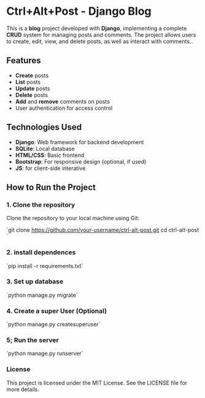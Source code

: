 # **Ctrl+Alt+Post - Django Blog**

This is a **blog** project developed with **Django**, implementing a complete **CRUD** system  for managing posts and comments. The project allows users to create, edit, view, and delete posts, as well as interact with comments..

## **Features**
- **Create** posts
- **List** posts
- **Update** posts
- **Delete** posts
- **Add** and **remove** comments on posts
- User authentication for access control

## **Technologies Used**
- **Django**: Web framework for backend development
- **SQLite**: Local database
- **HTML/CSS**: Basic frontend
- **Bootstrap**: For responsive design (optional, if used)
- **JS**: for client-side interative

## **How to Run the Project**

### 1. **Clone the repository**
Clone the repository to your local machine using Git:

´git clone https://github.com/your-username/ctrl-alt-post.git
cd ctrl-alt-post´

### 2. **install dependences**
´pip install -r requirements.txt´

### 3. **Set up database**
´python manage.py migrate´

### 4. **Create a super User (Optional)**
´python manage.py createsuperuser´

### 5; **Run the server**
´python manage.py runserver´

### License
This project is licensed under the MIT License. See the LICENSE file for more details.